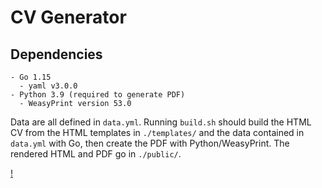 # CV Generator

## Dependencies

```
- Go 1.15
  - yaml v3.0.0
- Python 3.9 (required to generate PDF)
  - WeasyPrint version 53.0
```

Data are all defined in `data.yml`.  Running `build.sh` should build the
HTML CV from the HTML templates in `./templates/` and the data contained
in `data.yml` with Go, then create the PDF with Python/WeasyPrint. The
rendered HTML and PDF go in `./public/`.

[!](./public/jcarr_cv.pdf)
